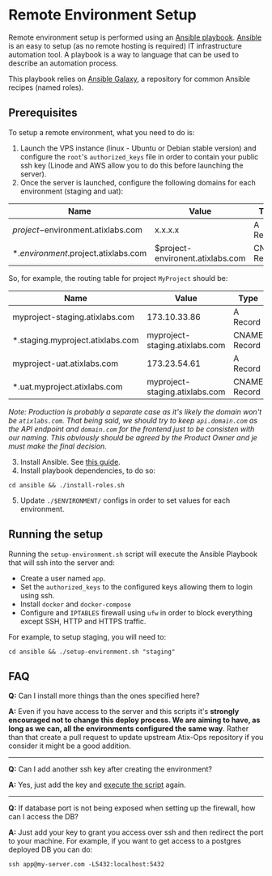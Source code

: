 # Remote Environment Setup

Remote environment setup is performed using an [Ansible playbook](https://docs.ansible.com/ansible/latest/user_guide/playbooks.html). [Ansible](https://www.ansible.com) is an easy to setup (as no remote hosting is required) IT infrastructure automation tool. A playbook is a way to language that can be used to describe an automation process.

This playbook relies on [Ansible Galaxy](https://galaxy.ansible.com/), a repository for common Ansible recipes (named roles).

## Prerequisites

To setup a remote environment, what you need to do is:

1. Launch the VPS instance (linux - Ubuntu or Debian stable version) and configure the `root`'s `authorized_keys` file in order to contain your public ssh key (Linode and AWS allow you to do this before launching the server).
2. Once the server is launched, configure the following domains for each environment (staging and uat):

| Name                                  | Value                             | Type         |
| ------------------------------------- | --------------------------------- | ------------ |
| $project-$environment.atixlabs.com    | x.x.x.x                           | A Record     |
| \*.$environment.$project.atixlabs.com | \$project-environent.atixlabs.com | CNAME Record |

So, for example, the routing table for project `MyProject` should be:

| Name                              | Value                          | Type         |
| --------------------------------- | ------------------------------ | ------------ |
| myproject-staging.atixlabs.com    | 173.10.33.86                   | A Record     |
| \*.staging.myproject.atixlabs.com | myproject-staging.atixlabs.com | CNAME Record |
| myproject-uat.atixlabs.com        | 173.23.54.61                   | A Record     |
| \*.uat.myproject.atixlabs.com     | myproject-staging.atixlabs.com | CNAME Record |

_Note: Production is probably a separate case as it's likely the domain won't be `atixlabs.com`. That being said, we should try to keep `api.domain.com` as the API endpoint and `domain.com` for the frontend just to be consisten with our naming. This obviously should be agreed by the Product Owner and je must make the final decision._

3. Install Ansible. See [this guide](https://docs.ansible.com/ansible/latest/installation_guide/intro_installation.html).
4. Install playbook dependencies, to do so:

```
cd ansible && ./install-roles.sh
```

5. Update `./$ENVIRONMENT/` configs in order to set values for each environment.

## Running the setup

Running the `setup-environment.sh` script will execute the Ansible Playbook that will ssh into the server and:

- Create a user named `app`.
- Set the `authorized_keys` to the configured keys allowing them to login using ssh.
- Install `docker` and `docker-compose`
- Configure and `IPTABLES` firewall using `ufw` in order to block everything except SSH, HTTP and HTTPS traffic.

For example, to setup staging, you will need to:

```
cd ansible && ./setup-environment.sh "staging"
```

## FAQ

**Q:** Can I install more things than the ones specified here?

**A:** Even if you have access to the server and this scripts it's **strongly encouraged not to change this deploy process. We are aiming to have, as long as we can, all the environments configured the same way**. Rather than that create a pull request to update upstream Atix-Ops repository if you consider it might be a good addition.

---

**Q:** Can I add another ssh key after creating the environment?

**A:** Yes, just add the key and [execute the script](###Running-the-setup) again.

---

**Q:** If database port is not being exposed when setting up the firewall, how can I access the DB?

**A:** Just add your key to grant you access over ssh and then redirect the port to your machine. For example, if you want to get access to a postgres deployed DB you can do:

```
ssh app@my-server.com -L5432:localhost:5432
```
